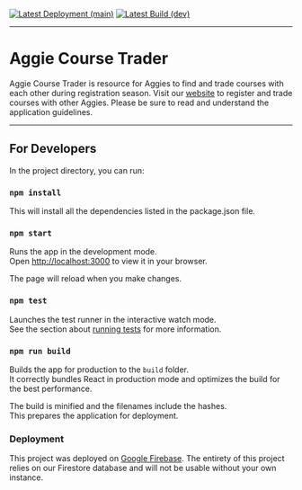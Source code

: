 [![Latest Deployment (main)](https://github.com/AggieCourseTrader/ACT/actions/workflows/firebase-hosting-merge.yml/badge.svg?branch=main)](https://github.com/AggieCourseTrader/ACT/actions/workflows/firebase-hosting-merge.yml)
[![Latest Build (dev)](https://github.com/AggieCourseTrader/ACT/actions/workflows/firebase-hosting-merge-dev.yml/badge.svg?branch=dev)](https://github.com/AggieCourseTrader/ACT/actions/workflows/firebase-hosting-merge-dev.yml)

---

# Aggie Course Trader

Aggie Course Trader is  resource for Aggies to find and trade courses with each other during registration season. 
Visit our [website](https://aggiecoursetrader.com/) to register and trade courses with other Aggies. Please be sure to read and understand the application guidelines.

---

## For Developers

In the project directory, you can run:

### `npm install`

This will install all the dependencies listed in the package.json file.

### `npm start`

Runs the app in the development mode.\
Open [http://localhost:3000](http://localhost:3000) to view it in your browser.

The page will reload when you make changes.

### `npm test`

Launches the test runner in the interactive watch mode.\
See the section about [running tests](https://facebook.github.io/create-react-app/docs/running-tests) for more information.

### `npm run build`

Builds the app for production to the `build` folder.\
It correctly bundles React in production mode and optimizes the build for the best performance.

The build is minified and the filenames include the hashes.\
This prepares the application for deployment.

### Deployment

This project was deployed on [Google Firebase](https://console.firebase.google.com/). The entirety of this project relies on our Firestore database and will not be usable without your own instance.